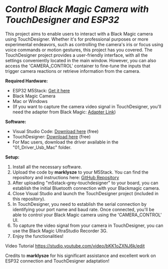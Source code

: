# *Control Black Magic Camera with TouchDesigner and ESP32*

This project aims to enable users to interact with a Black Magic camera using TouchDesigner. Whether it's for professional purposes or more experimental endeavors, such as controlling the camera's iris or focus using voice commands or motion gestures, this project has you covered. The TouchDesigner project provides a user-friendly interface, with all the settings conveniently located in the main window. However, you can also access the 'CAMERA_CONTROL' container to fine-tune the inputs that trigger camera reactions or retrieve information from the camera.

**Required Hardware:**
- ESP32 M5Stack: [Get it here](https://shop.m5stack.com/products/basic-core-iot-development-kit?variant=16804801937498)
- Black Magic Camera
- Mac or Windows
- (If you want to capture the camera video signal in TouchDesigner, you'll need the adapter from Black Magic: [Adapter Link](https://www.blackmagicdesign.com/fr/products/ultrastudio/techspecs/W-DLUS-12))

**Software:**
- Visual Studio Code: [Download here](https://code.visualstudio.com/) (free)
- TouchDesigner: [Download here](https://derivative.ca/download) (free)
- For Mac users, download the driver available in the "01_Driver_Usb_Mac" folder.

**Setup:**
1. Install all the necessary software.
2. Upload the code by **marklysze** to your M5Stack. You can find the repository and instructions here: [GitHub Repository](https://github.com/marklysze/Magic-Pocket-Control-ESP32)
3. After uploading "m5stack-grey-touchdesigner" to your board, you can establish the initial Bluetooth connection with your Blackmagic camera.
4. Close Visual Studio and launch the TouchDesigner project (included in this repository).
5. In TouchDesigner, you need to establish the serial connection by identifying your port name and baud rate. Once connected, you'll be able to control your Black Magic camera using the 'CAMERA_CONTROL' UI.
6. To capture the video signal from your camera in TouchDesigner, you can use the Black Magic UltraStudio Recorder 3G.
7. Enjoy the functionalities!

Video Tutorial
https://studio.youtube.com/video/bKK1oZXNJ6k/edit

Credits to **marklysze** for his significant assistance and excellent work on ESP32 connection and TouchDesigner adaptation!
